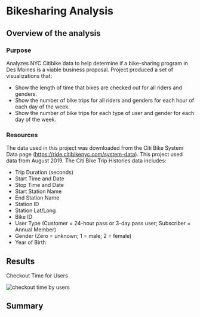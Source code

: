 # Bikesharing Analysis
## Overview of the analysis
### Purpose
Analyzes NYC Citibike data to help determine if a bike-sharing program in Des Moines is a viable business proposal. Project produced a set of visualizations that:
* Show the length of time that bikes are checked out for all riders and genders.
* Show the number of bike trips for all riders and genders for each hour of each day of the week.
* Show the number of bike trips for each type of user and gender for each day of the week. 

### Resources
The data used in this project was downloaded from the Citi Bike System Data page (https://ride.citibikenyc.com/system-data). This project used data from August 2019. The Citi Bike Trip Histories data includes:
* Trip Duration (seconds)
* Start Time and Date
* Stop Time and Date
* Start Station Name
* End Station Name
* Station ID
* Station Lat/Long
* Bike ID
* User Type (Customer = 24-hour pass or 3-day pass user; Subscriber = Annual Member)
* Gender (Zero = unknown; 1 = male; 2 = female)
* Year of Birth

## Results

Checkout Time for Users 

![checkout time by users](https://user-images.githubusercontent.com/111299372/206586094-4fc6c594-3c64-4370-ab6a-ee4bfdd73088.png)


## Summary
